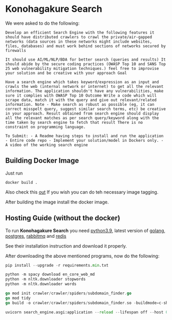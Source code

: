 # Konohagakure Search
We were asked to do the following:
```
Develop an efficient Search Engine with the following features it should have distributed crawlers to crawl the private/air-gapped networks (data sources in these networks might include websites, files, databases) and must work behind sections of networks secured by firewalls

It should use AI/ML/NLP/BDA for better search (queries and results) It should abide by the secure coding practices (OWASP Top 10 and SANS Top 25 web vulnerability mitigation techniques.) feel free to improvise your solution and be creative with your approach Goal

Have a search engine which takes keyword/expression as an input and crawls the web (internal network or internet) to get all the relevant information. The application shouldn't have any vulnerabilities, make sure it complies with OWASP Top 10 Outcome Write a code which will scrape data, match it with the query and give out relevant/related information. Note - Make search as robust as possible (eg, it can correct misspelt query, suggest similar search terms, etc) be creative in your approach. Result obtained from search engine should display all the relevant matches as per search query/keyword along with the time taken by search engine to fetch that result There is no constraint on programming language.

To Submit: - A Readme having steps to install and run the application - Entire code repo - Implement your solution/model in Dockers only. - A video of the working search engine
```
## Building Docker Image
Just run 

```docker
docker build .
```
Also check this [out](https://stackoverflow.com/questions/59608788/unable-to-start-docker-desktop-on-windows-10)
If you wish you can do teh necessary image tagging.

After building the image install the docker image.

## Hosting Guide (without the docker)
To run **Konohagakure Search** you need [python3.9](https://www.python.org/downloads/release/python-390/), latest version of [golang](https://go.dev/),
[postgres](https://www.postgresql.org/), [rabbitmq](https://www.rabbitmq.com/) and [redis](https://redis.io/)

See their installation instruction and download it properly.

After downloading the above mentioned programs, now do the following:

```python
pip install --upgrade -r requirements.min.txt
```
```python
python -m spacy download en_core_web_md
python -m nltk.downloader stopwords
python -m nltk.downloader words
```

```go
go mod init crawler/crawler/spiders/subdomain_finder.go
go mod tidy
go build -o crawler/crawler/spiders/subdomain_finder.so -buildmode=c-shared ./crawler/crawler/spiders/subdomain_finder.go
```

```python
uvicorn search_engine.asgi:application --reload --lifespan off --host 0.0.0.0
```
